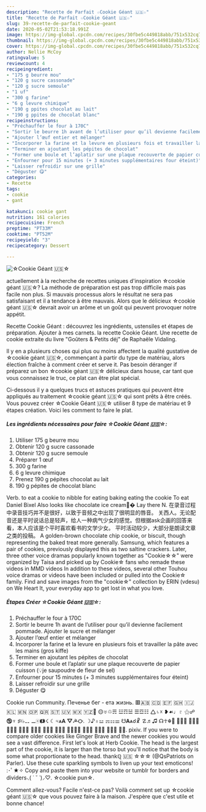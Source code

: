 ```yaml
---
description: "Recette de Parfait ☆Cookie Géant 🇺🇸☆"
title: "Recette de Parfait ☆Cookie Géant 🇺🇸☆"
slug: 39-recette-de-parfait-cookie-geant
date: 2020-05-02T21:53:18.991Z
image: https://img-global.cpcdn.com/recipes/30fbe5c449818abb/751x532cq70/☆cookie-geant-🇺🇸☆-photo-principale-de-la-recette.jpg
thumbnail: https://img-global.cpcdn.com/recipes/30fbe5c449818abb/751x532cq70/☆cookie-geant-🇺🇸☆-photo-principale-de-la-recette.jpg
cover: https://img-global.cpcdn.com/recipes/30fbe5c449818abb/751x532cq70/☆cookie-geant-🇺🇸☆-photo-principale-de-la-recette.jpg
author: Nellie McCoy
ratingvalue: 5
reviewcount: 4
recipeingredient:
- "175 g beurre mou"
- "120 g sucre cassonade"
- "120 g sucre semoule"
- "1 uf"
- "300 g farine"
- "6 g levure chimique"
- "190 g ppites chocolat au lait"
- "190 g ppites de chocolat blanc"
recipeinstructions:
- "Préchauffer le four à 170C"
- "Sortir le beurre 1h avant de l’utiliser pour qu’il devienne facilement pommade. Ajouter le sucre et mélanger"
- "Ajouter l’œuf entier et mélanger"
- "Incorporer la farine et la levure en plusieurs fois et travailler la pâte avec les mains (gros kiffe)"
- "Terminer en ajoutant les pépites de chocolat"
- "Former une boule et l’aplatir sur une plaque recouverte de papier cuisson (💡je saupoudre de fleur de sel)"
- "Enfourner pour 15 minutes (+ 3 minutes supplémentaires four éteint)"
- "Laisser refroidir sur une grille"
- "Déguster 😋"
categories:
- Recette
tags:
- cookie
- gant

katakunci: cookie gant 
nutrition: 161 calories
recipecuisine: French
preptime: "PT33M"
cooktime: "PT52M"
recipeyield: "3"
recipecategory: Dessert

---
```



![☆Cookie Géant 🇺🇸☆](https://img-global.cpcdn.com/recipes/30fbe5c449818abb/751x532cq70/☆cookie-geant-🇺🇸☆-photo-principale-de-la-recette.jpg)

actuellement à la recherche de recettes uniques d'inspiration ☆cookie géant 🇺🇸☆? La méthode de préparation est pas trop difficile mais pas facile non plus. Si mauvais processus alors le résultat ne sera pas satisfaisant et il a tendance à être mauvais. Alors que le délicieux ☆cookie géant 🇺🇸☆ devrait avoir un arôme et un goût qui peuvent provoquer notre appétit.

Recette Cookie Géant : découvrez les ingrédients, ustensiles et étapes de préparation. Ajouter à mes carnets. la recette Cookie Géant. Une recette de cookie extraite du livre &#34;Goûters &amp; Petits déj&#34; de Raphaële Vidaling.

Il y en a plusieurs choses qui plus ou moins affectent la qualité gustative de ☆cookie géant 🇺🇸☆, commençant à partir du type de matériau, alors élection fraîche à comment créer et serve it. Pas besoin déranger if préparez un bon ☆cookie géant 🇺🇸☆ délicieux dans house, car tant que vous connaissez le truc, ce plat can être plat spécial.


Ci-dessous il y a quelques trucs et astuces pratiques qui peuvent être appliqués au traitement ☆cookie géant 🇺🇸☆ qui sont prêts à être créés. Vous pouvez créer ☆Cookie Géant 🇺🇸☆ utiliser 8 type de matériau et 9 étapes création. Voici les comment to faire le plat.

<!--inarticleads1-->

##### Les ingrédients nécessaires pour faire ☆Cookie Géant 🇺🇸☆:

1. Utiliser 175 g beurre mou
1. Obtenir 120 g sucre cassonade
1. Obtenir 120 g sucre semoule
1. Préparer 1 œuf
1.  300 g farine
1.  6 g levure chimique
1. Prenez 190 g pépites chocolat au lait
1.  190 g pépites de chocolat blanc


Verb. to eat a cookie to nibble for eating baking eating the cookie To eat Daniel Bixel Also looks like chocolate ice cream💩� Lay there N. 在录音过程中录音技巧并不是很好，以致于音频之中出现了很明显的唇音。 关西人。无论配音还是平时说话总是轻声，给人一种病气少女的感觉。但根据ask企画的回答来看，本人应该是个平时喜欢看书的文学少女。 平时活动较少，大部分是朗读文章之类的投稿。 A golden-brown chocolate chip cookie, or biscuit, though representing the baked treat more generally. Samsung, which features a pair of cookies, previously displayed this as two saltine crackers. Later, three other voice dramas popularly known together as &#34;Cookie☆☆&#34; were organized by Taisa and picked up by Cookie☆ fans who remade these videos in MMD videos In addition to these videos, several other Touhou voice dramas or videos have been included or pulled into the Cookie☆ family. Find and save images from the &#34;cookie☆&#34; collection by ERIN (vdesu) on We Heart It, your everyday app to get lost in what you love. 

<!--inarticleads2-->

##### Étapes Créer ☆Cookie Géant 🇺🇸☆:

1. Préchauffer le four à 170C
1. Sortir le beurre 1h avant de l’utiliser pour qu’il devienne facilement pommade. Ajouter le sucre et mélanger
1. Ajouter l’œuf entier et mélanger
1. Incorporer la farine et la levure en plusieurs fois et travailler la pâte avec les mains (gros kiffe)
1. Terminer en ajoutant les pépites de chocolat
1. Former une boule et l’aplatir sur une plaque recouverte de papier cuisson (💡je saupoudre de fleur de sel)
1. Enfourner pour 15 minutes (+ 3 minutes supplémentaires four éteint)
1. Laisser refroidir sur une grille
1. Déguster 😋


Cookie run Community. Печенье бег - ета жизнь. 🟥🇦🇧 🇨🇩 🇪🇫 🇬🇭 🇮🇯 🇰🇱 🇲🇳 🇴🇵 🇶🇷 🇸🇹 🇺🇻 🇼🇽 🇾🇿🤍 🟡♅♲☴ ☳☶☱ ☰☲☷ 🛆♄☓ ❥☙♩♇ ⚝☍🕲♆ ♯♮♭⚋ ⚊🀅🗱☇ ☾♃🗚 ⛛☭⛮. ☽♪♁⚍ ⚎⚏⚌ ☋🗛☌☧ ☡♬♫ ☊☥☬ ⚿⛻♺ ⛧🗰🎝 🗶🗷🗴 🀍⛜⛦ ⛠🗦🕱 ♢♤⛝ ⛯♼⚯ ⚲⛤⚹⚶ 🀨🀋🀡 🀣🀖🀉 🀛🀂⚸ ⚉⛣. pixiv. If you were to compare older cookies like Ginger Brave and the newer cookies you would see a vast difference. First let&#39;s look at Herb Cookie. The head is the largest part of the cookie, it is larger than the torso but you&#39;ll notice that the body is some what proportionate to the head. thankℚ 🇺🇸 ☆☆☆ (@QsPatriots on Parler). Use these cute sparkling symbols to liven up your text emoticons! :･ﾟ★✧ Copy and paste them into your website or tumblr for borders and dividers⸜( ˙ ˘ ˙)⸝♡. ☆cookie pun☆. 


Comment allez-vous? Facile n'est-ce pas? Voilà comment set up ☆cookie géant 🇺🇸☆ que vous pouvez faire à la maison. J'espère que c'est utile et bonne chance!
